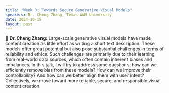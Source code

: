 ```yaml
---
title: "Week 8: Towards Secure Generative Visual Models"
speakers: Dr. Cheng Zhang, Texas A&M University 
date: 2024-10-15
layout: post
---
```


💬 **Dr. Cheng Zhang:**  Large-scale generative visual models have made content creation as little effort as writing a short text description. These models offer great potential but also pose substantial challenges in terms of reliability and ethics. Such challenges are primarily due to their learning from real-world data sources, which often contain inherent biases and imbalances. In this talk, I will try to address some questions: how can we efficiently remove bias from these models? How can we improve their controllability? And how can we better align them with user intent? Collectively, we move toward more reliable, secure, and responsible visual content creation.